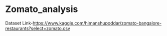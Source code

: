 # Zomato_analysis
Dataset Link-https://www.kaggle.com/himanshupoddar/zomato-bangalore-restaurants?select=zomato.csv
